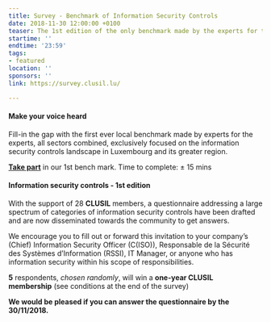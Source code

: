 ```yaml
---
title: Survey - Benchmark of Information Security Controls
date: 2018-11-30 12:00:00 +0100
teaser: The 1st edition of the only benchmark made by the experts for the experts.
startime: ''
endtime: '23:59'
tags:
- featured
location: ''
sponsors: ''
link: https://survey.clusil.lu/

---
```

#### Make your voice heard

Fill-in the gap with the first ever local benchmark made by experts for the experts, all sectors combined, exclusively focused on the information security controls landscape in Luxembourg and its greater region.

[**Take part**](https://survey.clusil.lu/) in our 1st bench mark. Time to complete: ± 15 mins

#### Information security controls - 1st edition

With the support of 28 **CLUSIL** members, a questionnaire addressing a large spectrum of categories of information security controls have been drafted and are now disseminated towards the community to get answers.

We encourage you to fill out or forward this invitation to your company’s (Chief) Information Security Officer (C(ISO)), Responsable de la Sécurité des Systèmes d’Information (RSSI), IT Manager, or anyone who has information security within his scope of responsibilities.

**5** respondents, _chosen randomly_, will win a **one-year CLUSIL membership** (see conditions at the end of the survey)

**We would be pleased if you can answer the questionnaire by the 30/11/2018.**